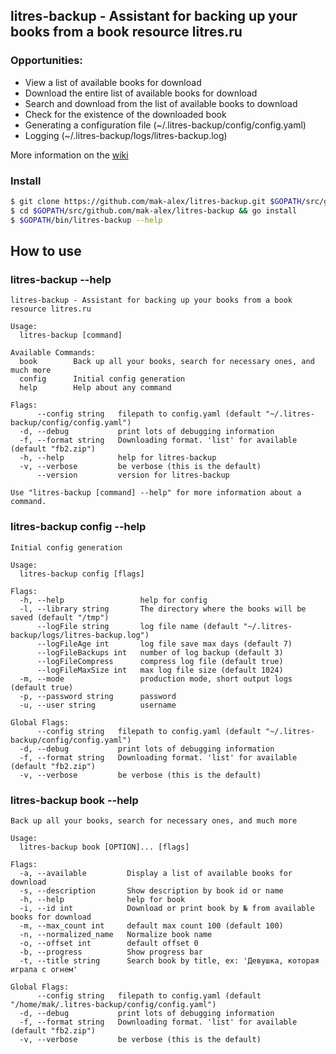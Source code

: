 ## litres-backup - Assistant for backing up your books from a book resource litres.ru

### Opportunities:

- View a list of available books for download
- Download the entire list of available books for download
- Search and download from the list of available books to download
- Check for the existence of the downloaded book
- Generating a configuration file (~/.litres-backup/config/config.yaml)
- Logging (~/.litres-backup/logs/litres-backup.log)

More information on the [wiki](https://github.com/mak-alex/litres-backup/wiki)

### Install
```bash
$ git clone https://github.com/mak-alex/litres-backup.git $GOPATH/src/github.com/mak-alex/litres-backup
$ cd $GOPATH/src/github.com/mak-alex/litres-backup && go install
$ $GOPATH/bin/litres-backup --help
```

## How to use
### litres-backup --help
```
litres-backup - Assistant for backing up your books from a book resource litres.ru

Usage:
  litres-backup [command]

Available Commands:
  book        Back up all your books, search for necessary ones, and much more
  config      Initial config generation
  help        Help about any command

Flags:
      --config string   filepath to config.yaml (default "~/.litres-backup/config/config.yaml")
  -d, --debug           print lots of debugging information
  -f, --format string   Downloading format. 'list' for available (default "fb2.zip")
  -h, --help            help for litres-backup
  -v, --verbose         be verbose (this is the default)
      --version         version for litres-backup

Use "litres-backup [command] --help" for more information about a command.
```

### litres-backup config --help
```
Initial config generation

Usage:
  litres-backup config [flags]

Flags:
  -h, --help                 help for config
  -l, --library string       The directory where the books will be saved (default "/tmp")
      --logFile string       log file name (default "~/.litres-backup/logs/litres-backup.log")
      --logFileAge int       log file save max days (default 7)
      --logFileBackups int   number of log backup (default 3)
      --logFileCompress      compress log file (default true)
      --logFileMaxSize int   max log file size (default 1024)
  -m, --mode                 production mode, short output logs (default true)
  -p, --password string      password
  -u, --user string          username

Global Flags:
      --config string   filepath to config.yaml (default "~/.litres-backup/config/config.yaml")
  -d, --debug           print lots of debugging information
  -f, --format string   Downloading format. 'list' for available (default "fb2.zip")
  -v, --verbose         be verbose (this is the default)

```

### litres-backup book --help
```
Back up all your books, search for necessary ones, and much more

Usage:
  litres-backup book [OPTION]... [flags]

Flags:
  -a, --available         Display a list of available books for download
  -s, --description       Show description by book id or name
  -h, --help              help for book
  -i, --id int            Download or print book by № from available books for download
  -m, --max_count int     default max count 100 (default 100)
  -n, --normalized_name   Normalize book name
  -o, --offset int        default offset 0
  -b, --progress          Show progress bar
  -t, --title string      Search book by title, ex: 'Девушка, которая играла с огнем'

Global Flags:
      --config string   filepath to config.yaml (default "/home/mak/.litres-backup/config/config.yaml")
  -d, --debug           print lots of debugging information
  -f, --format string   Downloading format. 'list' for available (default "fb2.zip")
  -v, --verbose         be verbose (this is the default)

```
